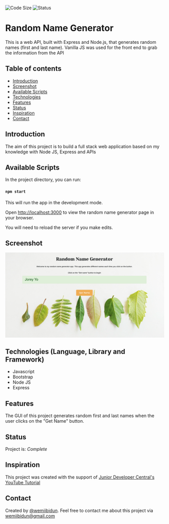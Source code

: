 
![Code Size](https://img.shields.io/github/languages/code-size/wemiibidun/random_name_generator)
![Status](https://flat.badgen.net/github/status/micromatch/micromatch)



# Random Name Generator
This is a web API, built with Express and Node.js, that generates random names (first and last name). Vanilla JS was used for the front end to grab the information from the API

## Table of contents
* [Introduction](#introduction)
* [Screenshot](#screenshot)
* [Available Scripts](#available-scripts)
* [Technologies](#technologies-language-library-and-framework)
* [Features](#features)
* [Status](#status)
* [Inspiration](#inspiration)
* [Contact](#contact)

## Introduction
The aim of this project is to build a full stack web application based on my knowledge with Node JS, Express and APIs

## Available Scripts

In the project directory, you can run:

#### `npm start`

This will run the app in the development mode.

Open [http://localhost:3000](http://localhost:3000) to view the random name generator page in your browser.

You will need to reload the server if you make edits.

## Screenshot
![Sample image](https://github.com/wemiibidun/random_name_generator/blob/main/random_app_image.png)

## Technologies (Language, Library and Framework)
* Javascript
* Bootstrap
* Node JS
* Express

## Features
The GUI of this project generates random first and last names when the user clicks on the "Get Name" button.

## Status
Project is: _Complete_

## Inspiration
This project was created with the support of [Junior Developer Central's YouTube Tutorial](https://www.youtube.com/watch?v=u0xSchpjgAA&ab_channel=JuniorDeveloperCentral)

## Contact
Created by [@wemiibidun](https://twitter.com/wemiibidun/). Feel free to contact me about this project via wemiibidun@gmail.com
